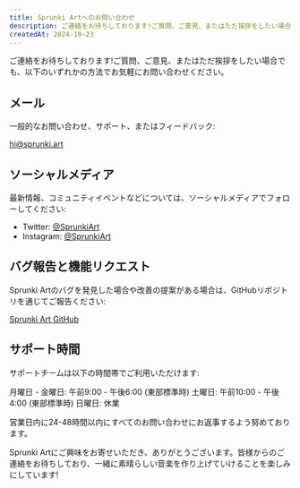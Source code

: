 ```yaml
---
title: Sprunki Artへのお問い合わせ
description: ご連絡をお待ちしております!ご質問、ご意見、またはただ挨拶をしたい場合でも、以下のいずれかの方法でお気軽にお問い合わせください。
createdAt: 2024-10-23
---
```


ご連絡をお待ちしております!ご質問、ご意見、またはただ挨拶をしたい場合でも、以下のいずれかの方法でお気軽にお問い合わせください。

## メール

一般的なお問い合わせ、サポート、またはフィードバック:

[hi@sprunki.art](mailto:hi@sprunki.art)

## ソーシャルメディア

最新情報、コミュニティイベントなどについては、ソーシャルメディアでフォローしてください:

- Twitter: [@SprunkiArt](https://twitter.com/sprunki-art)
- Instagram: [@SprunkiArt](https://instagram.com/sprunki-art)

## バグ報告と機能リクエスト

Sprunki Artのバグを発見した場合や改善の提案がある場合は、GitHubリポジトリを通じてご報告ください:

[Sprunki Art GitHub](https://github.com/ZissyW/sprunki-art)

## サポート時間

サポートチームは以下の時間帯でご利用いただけます:

月曜日 - 金曜日: 午前9:00 - 午後6:00 (東部標準時)
土曜日: 午前10:00 - 午後4:00 (東部標準時)
日曜日: 休業

営業日内に24-48時間以内にすべてのお問い合わせにお返事するよう努めております。

Sprunki Artにご興味をお寄せいただき、ありがとうございます。皆様からのご連絡をお待ちしており、一緒に素晴らしい音楽を作り上げていけることを楽しみにしています!

